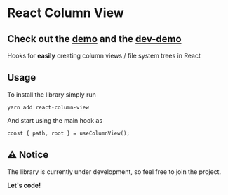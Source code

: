 # React Column View

## Check out the [demo](https://reactcolumnviewexample.netlify.app/) and the [dev-demo](reactcolumnviewexample-dev.netlify.app)

Hooks for **easily** creating column views / file system trees in React

## Usage

To install the library simply run

    yarn add react-column-view

And start using the main hook as

    const { path, root } = useColumnView();

## :warning: Notice

The library is currently under development, so feel free to join the project.

**Let's code!**
